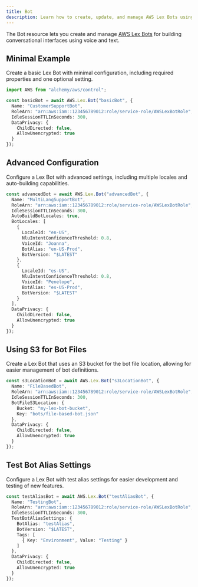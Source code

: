 ```yaml
---
title: Bot
description: Learn how to create, update, and manage AWS Lex Bots using Alchemy Cloud Control.
---
```


The Bot resource lets you create and manage [AWS Lex Bots](https://docs.aws.amazon.com/lex/latest/userguide/) for building conversational interfaces using voice and text. 

## Minimal Example

Create a basic Lex Bot with minimal configuration, including required properties and one optional setting.

```ts
import AWS from "alchemy/aws/control";

const basicBot = await AWS.Lex.Bot("basicBot", {
  Name: "CustomerSupportBot",
  RoleArn: "arn:aws:iam::123456789012:role/service-role/AWSLexBotRole",
  IdleSessionTTLInSeconds: 300,
  DataPrivacy: {
    ChildDirected: false,
    AllowUnencrypted: true
  }
});
```

## Advanced Configuration

Configure a Lex Bot with advanced settings, including multiple locales and auto-building capabilities.

```ts
const advancedBot = await AWS.Lex.Bot("advancedBot", {
  Name: "MultiLangSupportBot",
  RoleArn: "arn:aws:iam::123456789012:role/service-role/AWSLexBotRole",
  IdleSessionTTLInSeconds: 300,
  AutoBuildBotLocales: true,
  BotLocales: [
    {
      LocaleId: "en-US",
      NluIntentConfidenceThreshold: 0.8,
      VoiceId: "Joanna",
      BotAlias: "en-US-Prod",
      BotVersion: "$LATEST"
    },
    {
      LocaleId: "es-US",
      NluIntentConfidenceThreshold: 0.8,
      VoiceId: "Penelope",
      BotAlias: "es-US-Prod",
      BotVersion: "$LATEST"
    }
  ],
  DataPrivacy: {
    ChildDirected: false,
    AllowUnencrypted: true
  }
});
```

## Using S3 for Bot Files

Create a Lex Bot that uses an S3 bucket for the bot file location, allowing for easier management of bot definitions.

```ts
const s3LocationBot = await AWS.Lex.Bot("s3LocationBot", {
  Name: "FileBasedBot",
  RoleArn: "arn:aws:iam::123456789012:role/service-role/AWSLexBotRole",
  IdleSessionTTLInSeconds: 300,
  BotFileS3Location: {
    Bucket: "my-lex-bot-bucket",
    Key: "bots/file-based-bot.json"
  },
  DataPrivacy: {
    ChildDirected: false,
    AllowUnencrypted: true
  }
});
```

## Test Bot Alias Settings

Configure a Lex Bot with test alias settings for easier development and testing of new features.

```ts
const testAliasBot = await AWS.Lex.Bot("testAliasBot", {
  Name: "TestingBot",
  RoleArn: "arn:aws:iam::123456789012:role/service-role/AWSLexBotRole",
  IdleSessionTTLInSeconds: 300,
  TestBotAliasSettings: {
    BotAlias: "testAlias",
    BotVersion: "$LATEST",
    Tags: [
      { Key: "Environment", Value: "Testing" }
    ]
  },
  DataPrivacy: {
    ChildDirected: false,
    AllowUnencrypted: true
  }
});
```